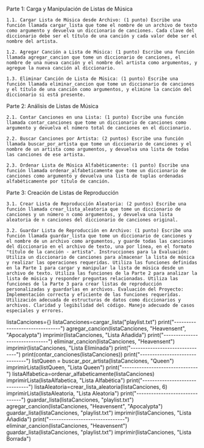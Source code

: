Parte 1: Carga y Manipulación de Listas de Música 

    1.1. Cargar Lista de Música desde Archivo: (1 punto) Escribe una función llamada cargar_lista que tome el nombre de un archivo de texto como argumento y devuelva un diccionario de canciones. Cada clave del diccionario debe ser el título de una canción y cada valor debe ser el nombre del artista. 
    
    1.2. Agregar Canción a Lista de Música: (1 punto) Escribe una función llamada agregar_cancion que tome un diccionario de canciones, el nombre de una nueva canción y el nombre del artista como argumentos, y agregue la nueva canción al diccionario. 
    
    1.3. Eliminar Canción de Lista de Música: (1 punto) Escribe una función llamada eliminar_cancion que tome un diccionario de canciones y el título de una canción como argumentos, y elimine la canción del diccionario si está presente. 
    
Parte 2: Análisis de Listas de Música 

    2.1. Contar Canciones en una Lista: (1 punto) Escribe una función llamada contar_canciones que tome un diccionario de canciones como argumento y devuelva el número total de canciones en el diccionario. 
    
    2.2. Buscar Canciones por Artista: (2 puntos) Escribe una función llamada buscar_por_artista que tome un diccionario de canciones y el nombre de un artista como argumentos, y devuelva una lista de todas las canciones de ese artista. 
    
    2.3. Ordenar Lista de Música Alfabéticamente: (1 punto) Escribe una función llamada ordenar_alfabeticamente que tome un diccionario de canciones como argumento y devuelva una lista de tuplas ordenadas alfabéticamente por título de canción. 
    
Parte 3: Creación de Listas de Reproducción 

    3.1. Crear Lista de Reproducción Aleatoria: (2 puntos) Escribe una función llamada crear_lista_aleatoria que tome un diccionario de canciones y un número n como argumentos, y devuelva una lista aleatoria de n canciones del diccionario de canciones original. 
    
    3.2. Guardar Lista de Reproducción en Archivo: (1 punto) Escribe una función llamada guardar_lista que tome un diccionario de canciones y el nombre de un archivo como argumentos, y guarde todas las canciones del diccionario en el archivo de texto, una por línea, en el formato "título de la canción - artista". Instrucciones para la Evaluación: Utiliza un diccionario de canciones para almacenar la lista de música y realizar las operaciones requeridas. Utiliza las funciones definidas en la Parte 1 para cargar y manipular la lista de música desde un archivo de texto. Utiliza las funciones de la Parte 2 para analizar la lista de música y responder preguntas relacionadas. Utiliza las funciones de la Parte 3 para crear listas de reproducción personalizadas y guardarlas en archivos. Evaluación del Proyecto: Implementación correcta y eficiente de las funciones requeridas. Utilización adecuada de estructuras de datos como diccionarios y archivos. Claridad y legibilidad del código. Manejo adecuado de casos especiales y errores.


listaCanciones={}
listaCanciones=cargar_lista("playlist.txt")
print("-------------------------------")
agregar_cancion(listaCanciones, "Heavensent", "Apocalypta")
imprimir(listaCanciones, "Lista Añadida")
print("-------------------------------")
eliminar_cancion(listaCanciones, "Heavensent")
imprimir(listaCanciones, "Lista Eliminada")
print("-------------------------------")
print(contar_canciones(listaCanciones))
print("-------------------------------")
listQueen = buscar_por_artista(listaCanciones, "Queen")
imprimirLista(listQueen, "Lista Queen")
print("-------------------------------")
listaAlfabetica=ordenar_alfabeticamente(listaCanciones)
imprimirLista(listaAlfabetica, "Lista Alfabética")
print("-------------------------------")
listaAleatoria=crear_lista_aleatoria(listaCanciones, 6)
imprimirLista(listaAleatoria, "Lista Aleatoria")
print("-------------------------------")
guardar_lista(listaCanciones, "playlist.txt")
agregar_cancion(listaCanciones, "Heavensent", "Apocalypta")
guardar_lista(listaCanciones, "playlist.txt")
imprimir(listaCanciones, "Lista Añadida")
print("-------------------------------")
eliminar_cancion(listaCanciones, "Heavensent")
guardar_lista(listaCanciones, "playlist.txt")
imprimir(listaCanciones, "Lista Borrada")

